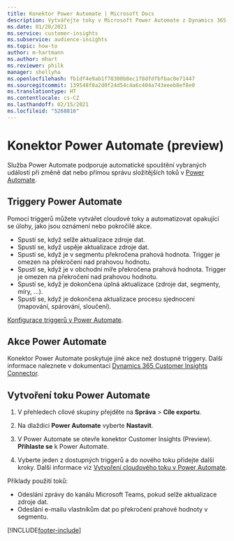 ```yaml
---
title: Konektor Power Automate | Microsoft Docs
description: Vytvářejte toky v Microsoft Power Automate z Dynamics 365 Customer Insights.
ms.date: 01/20/2021
ms.service: customer-insights
ms.subservice: audience-insights
ms.topic: how-to
author: m-hartmann
ms.author: mhart
ms.reviewer: philk
manager: shellyha
ms.openlocfilehash: fb1df4e9ab1f78300b8ec1f8dfdfbfbac0e71447
ms.sourcegitcommit: 139548f8a2d0f24d54c4a6c404a743eeeb8ef8e0
ms.translationtype: HT
ms.contentlocale: cs-CZ
ms.lasthandoff: 02/15/2021
ms.locfileid: "5268816"
---
```

# <a name="power-automate-connector-preview"></a>Konektor Power Automate (preview)

Služba Power Automate podporuje automatické spouštění vybraných událostí při změně dat nebo přímou správu složitějších toků v [Power Automate](https://flow.microsoft.com/).

## <a name="power-automate-triggers"></a>Triggery Power Automate

Pomocí triggerů můžete vytvářet cloudové toky a automatizovat opakující se úlohy, jako jsou oznámení nebo pokročilé akce. 

- Spustí se, když selže aktualizace zdroje dat. 
- Spustí se, když uspěje aktualizace zdroje dat.
- Spustí se, když je v segmentu překročena prahová hodnota. Trigger je omezen na překročení nad prahovou hodnotu.
- Spustí se, když je v obchodní míře překročena prahová hodnota. Trigger je omezen na překročení nad prahovou hodnotu.
- Spustí se, když je dokončena úplná aktualizace (zdroje dat, segmenty, míry, ...).
- Spustí se, když je dokončena aktualizace procesu sjednocení (mapování, spárování, sloučení).

[Konfigurace triggerů v Power Automate](https://flow.microsoft.com/connectors/shared_customerinsights/dynamics-365-customer-insights-connector/).

## <a name="power-automate-actions"></a>Akce Power Automate
Konektor Power Automate poskytuje jiné akce než dostupné triggery. Další informace naleznete v dokumentaci [Dynamics 365 Customer Insights Connector](https://docs.microsoft.com/connectors/customerinsights/).

## <a name="create-a-power-automate-flow"></a>Vytvoření toku Power Automate

1. V přehledech cílové skupiny přejděte na **Správa** > **Cíle exportu**.

1. Na dlaždici **Power Automate** vyberte **Nastavit**.

1. V Power Automate se otevře konektor Customer Insights (Preview). **Přihlaste se** k Power Automate.

1. Vyberte jeden z dostupných triggerů a do nového toku přidejte další kroky. Další informace viz [Vytvoření cloudového toku v Power Automate](https://docs.microsoft.com/power-automate/get-started-logic-flow).

Příklady použití toků: 
- Odeslání zprávy do kanálu Microsoft Teams, pokud selže aktualizace zdroje dat. 
- Odeslání e-mailu vlastníkům dat po překročení prahové hodnoty v segmentu.



[!INCLUDE[footer-include](../includes/footer-banner.md)]